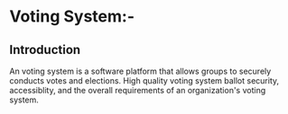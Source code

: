 # Voting System:-
## Introduction
An voting system is a software platform that allows groups to securely conducts votes and elections. High quality voting system ballot security, accessiblity, and the overall requirements of an organization's voting system.
